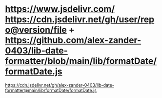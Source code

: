 https://www.jsdelivr.com/
https://cdn.jsdelivr.net/gh/user/repo@version/file
+
https://github.com/alex-zander-0403/lib-date-formatter/blob/main/lib/formatDate/formatDate.js
=
https://cdn.jsdelivr.net/gh/alex-zander-0403/lib-date-formatter@main/lib/formatDate/formatDate.js
